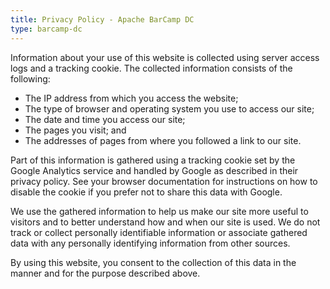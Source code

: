 ```yaml
---
title: Privacy Policy - Apache BarCamp DC
type: barcamp-dc
---
```


Information about your use of this website is collected using server access logs and a tracking cookie. 
The collected information consists of the following:

* The IP address from which you access the website;
* The type of browser and operating system you use to access our site;
* The date and time you access our site;
* The pages you visit; and
* The addresses of pages from where you followed a link to our site.

Part of this information is gathered using a tracking cookie set by the Google Analytics service 
and handled by Google as described in their privacy policy. See your browser documentation for 
instructions on how to disable the cookie if you prefer not to share this data with Google.

We use the gathered information to help us make our site more useful to visitors and to better understand 
how and when our site is used. We do not track or collect personally identifiable information or associate 
gathered data with any personally identifying information from other sources.

By using this website, you consent to the collection of this data in the manner and for the purpose 
described above.